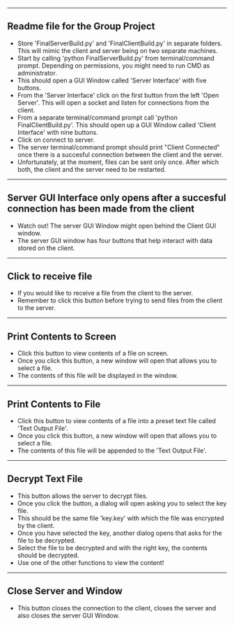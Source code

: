 ------------------------------------------------------------------------------------------------------------------------------
Readme file for the Group Project
------------------------------------------------------------------------------------------------------------------------------
- Store 'FinalServerBuild.py' and 'FinalClientBuild.py' in separate folders. This will mimic the client and server being on two separate machines. 
- Start by calling 'python FinalServerBuild.py' from terminal/command prompt. Depending on permissions, you might need to run CMD as administrator.
- This should open a GUI Window called 'Server Interface' with five buttons. 
- From the 'Server Interface' click on the first button from the left 'Open Server'. This will open a socket and listen for connections from the client. 
- From a separate terminal/command prompt call 'python FinalClientBuild.py'. This should open up a GUI Window called 'Client Interface' with nine buttons. 
- Click on connect to server. 
- The server terminal/command prompt should print "Client Connected" once there is a succesful connection between the client and the server. 
- Unfortunately, at the moment, files can be sent only once. After which both, the client and the server need to be restarted. 

------------------------------------------------------------------------------------------------------------------------------
Server GUI Interface only opens after a succesful connection has been made from the client
------------------------------------------------------------------------------------------------------------------------------
- Watch out! The server GUI Window might open behind the Client GUI window. 
- The server GUI window has four buttons that help interact with data stored on the client. 

------------------------------------------------------------------------------------------------------------------------------
Click to receive file
------------------------------------------------------------------------------------------------------------------------------
- If you would like to receive a file from the client to the server. 
- Remember to click this button before trying to send files from the client to the server. 

------------------------------------------------------------------------------------------------------------------------------
Print Contents to Screen
------------------------------------------------------------------------------------------------------------------------------
- Click this button to view contents of a file on screen.
- Once you click this button, a new window will open that allows you to select a file.
- The contents of this file will be displayed in the window. 

------------------------------------------------------------------------------------------------------------------------------
Print Contents to File
------------------------------------------------------------------------------------------------------------------------------
- Click this button to view contents of a file into a preset text file called 'Text Output File'.
- Once you click this button, a new window will open that allows you to select a file.
- The contents of this file will be appended to the 'Text Output File'.

------------------------------------------------------------------------------------------------------------------------------
Decrypt Text File
------------------------------------------------------------------------------------------------------------------------------
- This button allows the server to decrypt files. 
- Once you click the button, a dialog will open asking you to select the key file. 
- This should be the same file 'key.key' with which the file was encrypted by the client. 
- Once you have selected the key, another dialog opens that asks for the file to be decrypted. 
- Select the file to be decrypted and with the right key, the contents should be decrypted. 
- Use one of the other functions to view the content!

------------------------------------------------------------------------------------------------------------------------------
Close Server and Window
------------------------------------------------------------------------------------------------------------------------------
- This button closes the connection to the client, closes the server and also closes the server GUI Window.



 
